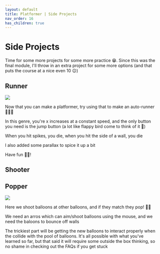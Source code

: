 ```yaml
---
layout: default
title: Platformer | Side Projects
nav_order: 16
has_children: true
---
```


# Side Projects

Time for some more projects for some more practice 😁. Since this was the final module, I'll throw in an extra project for some more options (and that puts the course at a nice even 10 😉)

## Runner

![](../../images/platformer/runner.gif)

Now that you can make a platformer, try using that to make an auto-runner 🏃🏼‍♂️

In this genre, you're x increases at a constant speed, and the only button you need is the jump button (a lot like flappy bird come to think of it 🤔)

When you hit spikes, you die, when you hit the side of a wall, you die

I also added some parallax to spice it up a bit

Have fun 👋🏼!

## Shooter
## Popper

![](../../images/platformer/popper.gif)

Here we shoot balloons at other balloons, and if they match they pop! 🎈🎉

We need an arros which can aim/shoot balloons using the mouse, and we need the baloons to bounce off walls

The trickiest part will be getting the new balloons to interact properly when the collide with the pool of balloons. It's all possible with what you've learned so far, but that said it will require some outside the box thinking, so no shame in checking out the FAQs if you get stuck
